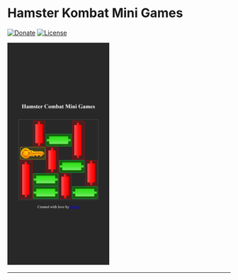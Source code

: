 # Hamster Kombat Mini Games
[![Donate](https://img.shields.io/badge/Donate-PayPal-blue?style=flat-square)](https://paypal.me/fast0n) [![License](https://img.shields.io/github/license/Fast0n/HamsterCombatMiniGames)](https://github.com/Fast0n/HamsterCombatMiniGames/blob/master/LICENSE) 

<kbd><img src='img/screen.png' alt='Hamster Kombat Mini Games' height='500'  /></kbd></a>

-----------------------------------------------------------------------------------
